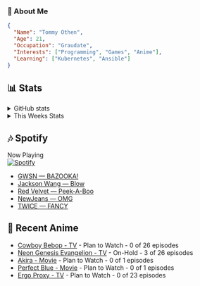 ### 👋 About Me
```json
{
  "Name": "Tommy Othen",
  "Age": 21,
  "Occupation": "Graudate",
  "Interests": ["Programming", "Games", "Anime"],
  "Learning": ["Kubernetes", "Ansible"]
}
```

## 📊 Stats
<details>
  <summary>GitHub stats</summary>
  <a href="https://github.com/anuraghazra/github-readme-stats">
    <img src="https://github-readme-stats.vercel.app/api?username=tommyothen&show_icons=true&count_private=true&hide=prs,issues">
  </a>
</details>

<details>
  <summary>This Weeks Stats</summary>
  <a href="https://github.com/anuraghazra/github-readme-stats">
    <img src="https://github-readme-stats.vercel.app/api/wakatime?username=tommyothen&cache_seconds=1800&custom_title=Top%20Languages">
  </a>
</details>

## 🎶 Spotify
Now Playing\
[![Spotify](https://novatorem-dasushiasian.vercel.app/api/spotify)](https://open.spotify.com/user/g90805640970)
<!-- LASTFM:START -->
* [GWSN — BAZOOKA!](https://www.last.fm/music/GWSN/_/BAZOOKA!)
* [Jackson Wang — Blow](https://www.last.fm/music/Jackson+Wang/_/Blow)
* [Red Velvet — Peek-A-Boo](https://www.last.fm/music/Red+Velvet/_/Peek-A-Boo)
* [NewJeans — OMG](https://www.last.fm/music/NewJeans/_/OMG)
* [TWICE — FANCY](https://www.last.fm/music/TWICE/_/FANCY)<!-- LASTFM:END -->

## 🗻 Recent Anime
<!-- ANIME-LIST:START -->
* [Cowboy Bebop - TV](https://myanimelist.net/anime/1/Cowboy_Bebop) - Plan to Watch - 0 of 26 episodes
* [Neon Genesis Evangelion - TV](https://myanimelist.net/anime/30/Neon_Genesis_Evangelion) - On-Hold - 3 of 26 episodes
* [Akira - Movie](https://myanimelist.net/anime/47/Akira) - Plan to Watch - 0 of 1 episodes
* [Perfect Blue - Movie](https://myanimelist.net/anime/437/Perfect_Blue) - Plan to Watch - 0 of 1 episodes
* [Ergo Proxy - TV](https://myanimelist.net/anime/790/Ergo_Proxy) - Plan to Watch - 0 of 23 episodes<!-- ANIME-LIST:END -->
